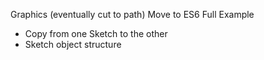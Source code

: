 Graphics (eventually cut to path)
Move to ES6
Full Example
- Copy from one Sketch to the other
- Sketch object structure
